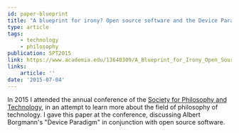```yaml
---
id: paper-blueprint
title: "A blueprint for irony? Open source software and the Device Paradigm"
type: article
tags:
    - technology
    - philosophy
publication: SPT2015
link: https://www.academia.edu/13640309/A_Blueprint_for_Irony_Open_Source_Software_and_the_Device_Paradigm
links:
    article: ''
date: '2015-07-04'
---
```


In 2015 I attended the annual conference of the [Society for Philosophy and
Technology](https://www.pdcnet.org/sptech/About-Us), in an attempt to learn more about the field of
philosophy of technology. I gave this paper at the conference, discussing Albert Borgmann's "Device
Paradigm" in conjunction with open source software.
